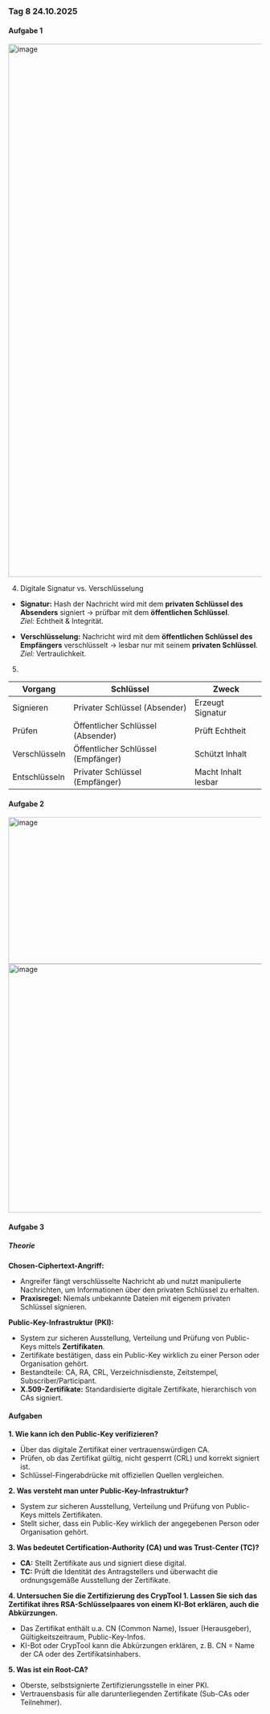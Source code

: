 ### Tag 8 24.10.2025

#### Aufgabe 1

<img width="1761" height="1061" alt="image" src="https://github.com/user-attachments/assets/5acfcacb-5c75-4b02-a550-9dac9a8cf7a1" />

4.  Digitale Signatur vs. Verschlüsselung

- **Signatur:** Hash der Nachricht wird mit dem **privaten Schlüssel des Absenders** signiert → prüfbar mit dem **öffentlichen Schlüssel**.  
  *Ziel:* Echtheit & Integrität.

- **Verschlüsselung:** Nachricht wird mit dem **öffentlichen Schlüssel des Empfängers** verschlüsselt → lesbar nur mit seinem **privaten Schlüssel**.  
  *Ziel:* Vertraulichkeit.

5.

| Vorgang | Schlüssel | Zweck |
|----------|------------|-------|
| Signieren | Privater Schlüssel (Absender) | Erzeugt Signatur |
| Prüfen | Öffentlicher Schlüssel (Absender) | Prüft Echtheit |
| Verschlüsseln | Öffentlicher Schlüssel (Empfänger) | Schützt Inhalt |
| Entschlüsseln | Privater Schlüssel (Empfänger) | Macht Inhalt lesbar |


#### Aufgabe 2

<img width="745" height="292" alt="image" src="https://github.com/user-attachments/assets/598f0941-5386-4a58-a1e5-ee04bfb8f838" />

<img width="800" height="495" alt="image" src="https://github.com/user-attachments/assets/cc47301e-b3b7-46a6-b4f1-9e36ad3d6410" />


#### Aufgabe 3

##### Theorie

**Chosen-Ciphertext-Angriff:**  
- Angreifer fängt verschlüsselte Nachricht ab und nutzt manipulierte Nachrichten, um Informationen über den privaten Schlüssel zu erhalten.  
- **Praxisregel:** Niemals unbekannte Dateien mit eigenem privaten Schlüssel signieren.

**Public-Key-Infrastruktur (PKI):**  
- System zur sicheren Ausstellung, Verteilung und Prüfung von Public-Keys mittels **Zertifikaten**.  
- Zertifikate bestätigen, dass ein Public-Key wirklich zu einer Person oder Organisation gehört.  
- Bestandteile: CA, RA, CRL, Verzeichnisdienste, Zeitstempel, Subscriber/Participant.  
- **X.509-Zertifikate:** Standardisierte digitale Zertifikate, hierarchisch von CAs signiert.


#### Aufgaben

**1. Wie kann ich den Public-Key verifizieren?**  
- Über das digitale Zertifikat einer vertrauenswürdigen CA.  
- Prüfen, ob das Zertifikat gültig, nicht gesperrt (CRL) und korrekt signiert ist.  
- Schlüssel-Fingerabdrücke mit offiziellen Quellen vergleichen.

**2. Was versteht man unter Public-Key-Infrastruktur?**  
- System zur sicheren Ausstellung, Verteilung und Prüfung von Public-Keys mittels Zertifikaten.  
- Stellt sicher, dass ein Public-Key wirklich der angegebenen Person oder Organisation gehört.

**3. Was bedeutet Certification-Authority (CA) und was Trust-Center (TC)?**  
- **CA:** Stellt Zertifikate aus und signiert diese digital.  
- **TC:** Prüft die Identität des Antragstellers und überwacht die ordnungsgemäße Ausstellung der Zertifikate.

**4. Untersuchen Sie die Zertifizierung des CrypTool 1. Lassen Sie sich das Zertifikat ihres RSA-Schlüsselpaares von einem KI-Bot erklären, auch die Abkürzungen.**  
- Das Zertifikat enthält u.a. CN (Common Name), Issuer (Herausgeber), Gültigkeitszeitraum, Public-Key-Infos.  
- KI-Bot oder CrypTool kann die Abkürzungen erklären, z. B. CN = Name der CA oder des Zertifikatsinhabers.

**5. Was ist ein Root-CA?**  
- Oberste, selbstsignierte Zertifizierungsstelle in einer PKI.  
- Vertrauensbasis für alle darunterliegenden Zertifikate (Sub-CAs oder Teilnehmer).  


